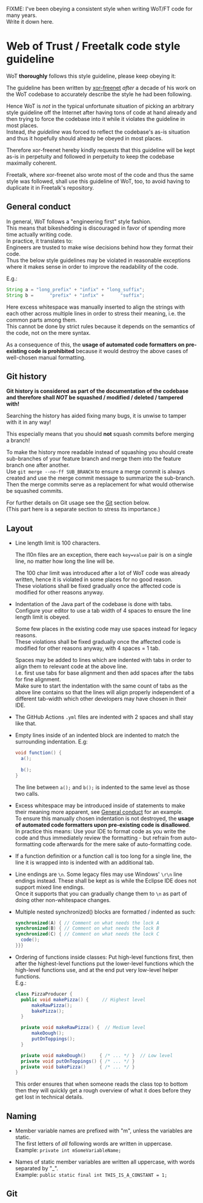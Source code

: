 FIXME: I've been obeying a consistent style when writing WoT/FT code for many years.  
Write it down here.
# Web of Trust / Freetalk code style guideline

WoT **thoroughly** follows this style guideline, please keep obeying it:

The guideline has been written by [xor-freenet](https://github.com/xor-freenet) *after* a decade of
his work on the WoT codebase to accurately describe the style he had been following.

Hence WoT is *not* in the typical unfortunate situation of picking an arbitrary style guideline off
the Internet after having tons of code at hand already and then trying to force the codebase into it
while it violates the guideline in most places.  
Instead, *the guideline* was forced to reflect the codebase's as-is situation and thus it hopefully
should already be obeyed in most places.

Therefore xor-freenet hereby kindly requests that this guideline will be kept as-is in perpetuity
and followed in perpetuity to keep the codebase maximally coherent.

Freetalk, where xor-freenet also wrote most of the code and thus the same style was followed, shall
use this guideline of WoT, too, to avoid having to duplicate it in Freetalk's repository.

## General conduct

In general, WoT follows a "engineering first" style fashion.  
This means that bikeshedding is discouraged in favor of spending more time actually writing code.  
In practice, it translates to:  
Engineers are trusted to make wise decisions behind how they format their code.  
Thus the below style guidelines may be violated in reasonable exceptions where it makes sense in
order to improve the readability of the code.  

E.g.:
```java
String a = "long_prefix" + "infix" + "long_suffix";
String b =      "prefix" + "infix" +      "suffix";
```

Here excess whitespace was manually inserted to align the strings with each other across multiple
lines in order to stress their meaning, i.e. the common parts among them.  
This cannot be done by strict rules because it depends on the semantics of the code, not on the
mere syntax.

As a consequence of this, the **usage of automated code formatters on pre-existing code is
prohibited** because it would destroy the above cases of well-chosen manual formatting.

## Git history

**Git history is considered as part of the documentation of the codebase and therefore shall
*NOT* be squashed / modified / deleted / tampered with!**

Searching the history has aided fixing many bugs, it is unwise to tamper with it in any way!

This especially means that you should **not** squash commits before merging a branch!

To make the history more readable instead of squashing you should create sub-branches of your
feature branch and merge them into the feature branch one after another.  
Use `git merge --no-ff SUB_BRANCH` to ensure a merge commit is always created and use the merge
commit message to summarize the sub-branch.  
Then the merge commits serve as a replacement for what would otherwise be squashed commits.

For further details on Git usage see the [Git](#git) section below.  
(This part here is a separate section to stress its importance.)

## Layout

- Line length limit is 100 characters.
  
  The l10n files are an exception, there each `key=value` pair is on a single line, no matter how
  long the line will be.
  
  The 100 char limit was introduced after a lot of WoT code was already written, hence it is violated
  in some places for no good reason.  
  These violations shall be fixed gradually once the affected code is modified for other reasons
  anyway.

- Indentation of the Java part of the codebase is done with tabs.  
  Configure your editor to use a tab width of 4 spaces to ensure the line length limit is obeyed.
  
  Some few places in the existing code may use spaces instead for legacy reasons.  
  These violations shall be fixed gradually once the affected code is modified for other reasons
  anyway, with 4 spaces = 1 tab.
  
  Spaces may be added to lines which are indented with tabs in order to align them to relevant code
  at the above line.  
  I.e. first use tabs for base alignment and then add spaces after the tabs for fine alignment.  
  Make sure to start the indentation with the same count of tabs as the above line contains so that
  the lines will align properly independent of a different tab-width which other developers may have
  chosen in their IDE.

- The GitHub Actions `.yml` files are indented with 2 spaces and shall stay like that.

- Empty lines inside of an indented block are indented to match the surrounding indentation. E.g:
  ```java
  void function() {
  	a();
  	
  	b();
  }
  ```
  The line between `a();` and `b();` is indented to the same level as those two calls.

- Excess whitespace may be introduced inside of statements to make their meaning more apparent,
  see [General conduct](#general-conduct) for an example.  
  To ensure this manually chosen indentation is not destroyed, the **usage of automated code
  formatters upon pre-existing code is disallowed**.  
  In practice this means: Use your IDE to format code as you write the code and thus immediately
  review the formatting - but refrain from auto-formatting code afterwards for the mere sake of
  auto-formatting code.

- If a function definition or a function call is too long for a single line, the line it is wrapped
  into is indented with an additional tab.

- Line endings are `\n`. Some legacy files may use Windows' `\r\n` line endings instead. These shall
  be kept as is while the Eclipse IDE does not support mixed line endings.  
  Once it supports that you can gradually change them to `\n` as part of doing other non-whitespace
  changes.

- Multiple nested synchronized() blocks are formatted / indented as such:
  ```java
  synchronized(A) { // Comment on what needs the lock A
  synchronized(B) { // Comment on what needs the lock B
  synchronized(C) { // Comment on what needs the lock C
  	code();
  }}}
  ```

- Ordering of functions inside classes: Put high-level functions first, then after the highest-level
  functions put the lower-level functions which the high-level functions use, and at the end put
  very low-level helper functions.  
  E.g.:
  ```java
  class PizzaProducer {
  	public void makePizza() {     // Highest level
  		makeRawPizza();
  		bakePizza();
  	}
  
  	private void makeRawPizza() {  // Medium level
  		makeDough();
  		putOnToppings();
  	}
  
  	private void makeDough()     { /* ... */ }  // Low level
  	private void putOnToppings() { /* ... */ }
  	private void bakePizza()     { /* ... */ }
  }
  ```
  This order ensures that when someone reads the class top to bottom then they will quickly get
  a rough overview of what it does before they get lost in technical details.

## Naming

- Member variable names are prefixed with "m", unless the variables are static.  
  The first letters of *all* following words are written in uppercase.  
  Example: `private int mSomeVariableName;`

- Names of static member variables are written all uppercase, with words separated by "_".  
  Example: `public static final int THIS_IS_A_CONSTANT = 1;`


## Git
